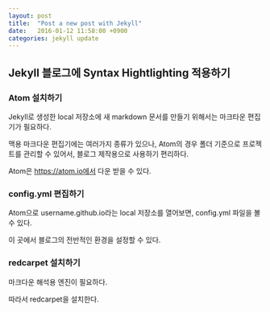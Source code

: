 ```yaml
---
layout: post
title:  "Post a new post with Jekyll"
date:   2016-01-12 11:58:00 +0900
categories: jekyll update
---
```


## Jekyll 블로그에 Syntax Hightlighting 적용하기

### Atom 설치하기

Jekyll로 생성한 local 저장소에 새 markdown 문서를 만들기 위해서는 마크타운 편집기가 필요하다.

맥용 마크다운 편집기에는 여러가지 종류가 있으나, Atom의 경우 폴더 기준으로 프로젝트를 관리할 수 있어서, 블로그 제작용으로 사용하기 편리하다.

Atom은 https://atom.io에서 다운 받을 수 있다.

### config.yml 편집하기

Atom으로 username.github.io라는 local 저장소를 열어보면, config.yml 파일을 볼 수 있다.

이 곳에서 블로그의 전반적인 환경을 설정할 수 있다.

### redcarpet 설치하기

마크다운 해석용 엔진이 필요하다.

따라서 redcarpet을 설치한다.
